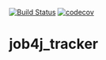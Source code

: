 [![Build Status](https://www.travis-ci.com/AndreyPolegaev/job4j_tracker.svg?branch=master)](https://www.travis-ci.com/AndreyPolegaev/job4j_tracker)
[![codecov](https://codecov.io/gh/AndreyPolegaev/job4j_tracker/branch/master/graph/badge.svg)](https://codecov.io/gh/AndreyPolegaev/job4j_tracker)

# job4j_tracker
